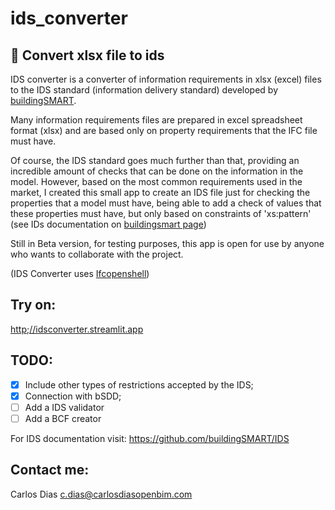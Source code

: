 # ids_converter
## **🔄 Convert xlsx file to ids**

IDS converter is a converter of information requirements in xlsx (excel) files to the IDS standard (information delivery standard) developed by [buildingSMART](https://buildingsmart.org/).

Many information requirements files are prepared in excel spreadsheet format (xlsx) and are based only on property requirements that the IFC file must have.

Of course, the IDS standard goes much further than that, providing an incredible amount of checks that can be done on the information in the model. However, based on the most common requirements used in the market, I created this small app to create an IDS file just for checking the properties that a model must have, being able to add a check of values that these properties must have, but only based on constraints of 'xs:pattern' (see IDs documentation on [buildingsmart page](https://technical.buildingsmart.org/projects/information-delivery-specification-ids/))

Still in Beta version, for testing purposes, this app is open for use by anyone who wants to collaborate with the project.

(IDS Converter uses [Ifcopenshell](http://ifcopenshell.org/))

## Try on:
[http;//idsconverter.streamlit.app](https://idsconverter.streamlit.app/)

## TODO:
- [X] Include other types of restrictions accepted by the IDS;
- [X] Connection with bSDD;
- [ ] Add a IDS validator
- [ ] Add a BCF creator

For IDS documentation visit: https://github.com/buildingSMART/IDS

## Contact me:
Carlos Dias <c.dias@carlosdiasopenbim.com>
